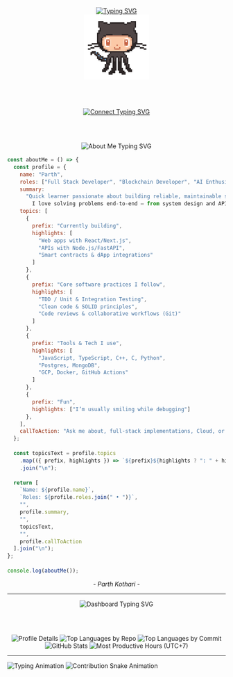 <div align="center">

  <!-- Intro Typing Animation -->
  <a href="https://github.com/pkparthk">
    <img src="https://readme-typing-svg.demolab.com?font=Fira+Code&size=34&duration=8000&pause=1000&center=true&repeat=true&width=435&lines=Hi%2C+I'm+Parth+Kothari" alt="Typing SVG" />
  </a>

  <br />

  <!-- Octocat GIF -->
  <img src="octocat.gif" alt="Octocat Animation" width="150" />

  <br /><br />

  <!-- Connect Typing Animation -->
  <a href="http://0xparthdev.netlify.app/">
    <img src="https://readme-typing-svg.demolab.com?font=Fira+Code&duration=2000&pause=8000&center=true&repeat=false&width=435&lines=Connect+with+me" alt="Connect Typing SVG" />
  </a>

  <br /><br />

  <!-- GitHub Streak Stats -->
  <!-- <img src="https://github-readme-streak-stats-seven-azure.vercel.app?user=pkparthk&theme=tokyonight-duo&hide_border=true&border_radius=4" alt="GitHub Streak Stats" /> 

  <br /><br />

  <hr />  -->

  <!-- About Me Heading -->
  <img src="https://readme-typing-svg.demolab.com?font=Fira+Code&size=28&duration=3000&pause=800&color=1DB9C3&center=true&vCenter=true&width=435&lines=%3CAbout+Me+%2F%3E" alt="About Me Typing SVG" />

</div>

<!-- About Me JavaScript Block: Left-Aligned Outside Centered Div -->
```javascript
const aboutMe = () => {
  const profile = {
    name: "Parth",
    roles: ["Full Stack Developer", "Blockchain Developer", "AI Enthusiast", "Google Cloud Developer"],
    summary:
      "Quick learner passionate about building reliable, maintainable software.
        I love solving problems end-to-end — from system design and APIs to testing and deployment.",
    topics: [
      {
        prefix: "Currently building",
        highlights: [
          "Web apps with React/Next.js",
          "APIs with Node.js/FastAPI",
          "Smart contracts & dApp integrations"
        ]
      },
      {
        prefix: "Core software practices I follow",
        highlights: [
          "TDD / Unit & Integration Testing",
          "Clean code & SOLID principles",
          "Code reviews & collaborative workflows (Git)"
        ]
      },
      {
        prefix: "Tools & Tech I use",
        highlights: [
          "JavaScript, TypeScript, C++, C, Python",
          "Postgres, MongoDB",
          "GCP, Docker, GitHub Actions"
        ]
      },
      {
        prefix: "Fun",
        highlights: ["I’m usually smiling while debugging"]
      },      
    ],
    callToAction: "Ask me about, full-stack implementations, Cloud, or DSA — happy to help!"
  };

  const topicsText = profile.topics
    .map(({ prefix, highlights }) => `${prefix}${highlights ? ": " + highlights.join(", ") : ""}`)
    .join("\n");

  return [
    `Name: ${profile.name}`,
    `Roles: ${profile.roles.join(" • ")}`,    
    "",
    profile.summary,
    "",
    topicsText,
    "",
    profile.callToAction
  ].join("\n");
};

console.log(aboutMe());
````

<p align="center"><i>- Parth Kothari -</i></p>


<div align="center">

  <hr />

  <!-- Dashboard Heading -->

  <img src="https://readme-typing-svg.demolab.com?font=Fira+Code&size=28&duration=3000&pause=800&color=1DB9C3&center=true&vCenter=true&width=435&lines=%3CDashboard+%2F%3E" alt="Dashboard Typing SVG" />

<br /><br />

  <!-- GitHub Summary Cards -->

  <img src="http://github-profile-summary-cards.vercel.app/api/cards/profile-details?username=pkparthk&theme=transparent" alt="Profile Details" />
  <img src="http://github-profile-summary-cards.vercel.app/api/cards/repos-per-language?username=pkparthk&theme=transparent" alt="Top Languages by Repo" />
  <img src="http://github-profile-summary-cards.vercel.app/api/cards/most-commit-language?username=pkparthk&theme=transparent" alt="Top Languages by Commit" />
  <img src="http://github-profile-summary-cards.vercel.app/api/cards/stats?username=pkparthk&theme=transparent" alt="GitHub Stats" />
  <img src="http://github-profile-summary-cards.vercel.app/api/cards/productive-time?username=pkparthk&theme=transparent&utcOffset=7" alt="Most Productive Hours (UTC+7)" />

</div>

<hr />

<img src="https://readme-typing-svg.demolab.com?font=Fira+Code&size=25&pause=1000&center=true&width=435&lines=Contributions+under+Attack+!!" alt="Typing Animation" />
   
<img src="https://github.com/pkparthk/pkparthk/blob/output/snake2.svg" alt="Contribution Snake Animation" />
